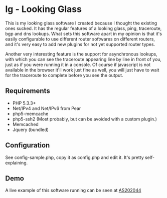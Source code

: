# lg - Looking Glass

This is my looking glass software I created because I thought the existing ones sucked. It has the regular features of a looking glass, ping, traceroute, bgp and dns lookups. What sets this software apart in my opinion is that it's easily configurable to use different router softwares on different routers, and it's very easy to add new plugins for not yet supported router types.

Another very interesting feature is the support for asynchronous lookups, with which you can see the traceroute appearing line by line in front of you, just as if you were running it in a console. Of course if javascript is not available in the browser it'll work just fine as well, you will just have to wait for the traceroute to complete before you see the output.

## Requirements

* PHP 5.3.3+
* Net/IPv4 and Net/IPv6 from Pear
* php5-memcache
* php5-ssh2 (Most probably, but can be avoided with a custom plugin.)
* Memcached
* Jquery (bundled)

## Configuration

See config-sample.php, copy it as config.php and edit it. It's pretty self-explaining.

## Demo

A live example of this software running can be seen at [AS202044](lg.as202044.net)
